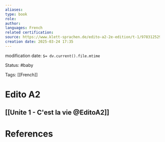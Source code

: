 ```yaml
---
aliases: 
type: book
role: 
author: 
languages: French
related certification: 
source: https://www.klett-sprachen.de/edito-a2-2e-edition/t-1/9783125297463?srsltid=AfmBOoptwQ54B_oeS3xXKq5NdnybYJv1xzssIWRgBMLX2B8aryJuzWvf
creation date: 2025-03-24 17:35
---
```

modification date: `$= dv.current().file.mtime`

Status: #baby 

Tags: [[French]]

# Edito A2

## [[Unite 1 - C'est la vie @EditoA2]]

















# References
